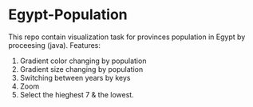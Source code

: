# Egypt-Population
This repo contain visualization task for provinces population in Egypt by proceesing (java).
Features: 
1. Gradient color changing by population
2. Gradient size  changing by population
3. Switching between years by keys
4. Zoom
5. Select the hieghest 7 & the lowest.
